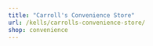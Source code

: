 ```yaml
---
title: "Carroll's Convenience Store"
url: /kells/carrolls-convenience-store/
shop: convenience
---
```

